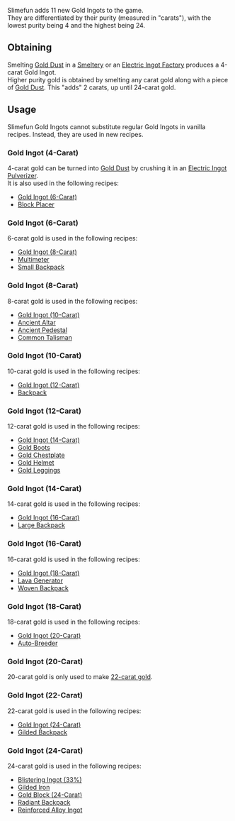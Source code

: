 Slimefun adds 11 new Gold Ingots to the game.<br>
They are differentiated by their purity (measured in "carats"), with the lowest purity being 4 and the highest being 24.

## Obtaining
Smelting [Gold Dust](https://github.com/TheBusyBiscuit/Slimefun4/wiki/Gold-Dust) in a [Smeltery](https://github.com/TheBusyBiscuit/Slimefun4/wiki/Smeltery) or an [Electric Ingot Factory](https://github.com/TheBusyBiscuit/Slimefun4/wiki/Electric-Ingot-Factory) produces a 4-carat Gold Ingot.<br>
Higher purity gold is obtained by smelting any carat gold along with a piece of [Gold Dust](https://github.com/TheBusyBiscuit/Slimefun4/wiki/Gold-Dust). This "adds" 2 carats, up until 24-carat gold.

## Usage
Slimefun Gold Ingots cannot substitute regular Gold Ingots in vanilla recipes. Instead, they are used in new recipes.

### Gold Ingot (4-Carat)
4-carat gold can be turned into [Gold Dust](https://github.com/TheBusyBiscuit/Gold-Dust) by crushing it in an [Electric Ingot Pulverizer](https://github.com/TheBusyBiscuit/Slimefun4/wiki/Electric-Ingot-Pulverizer).<br>
It is also used in the following recipes:
* [Gold Ingot (6-Carat)](https://github.com/TheBusyBiscuit/Slimefun4/wiki/Gold-Ingot#Gold-Ingot-6-Carat)
* [Block Placer](https://github.com/TheBusyBiscuit/Slimefun4/wiki/Block-Placer)

### Gold Ingot (6-Carat)
6-carat gold is used in the following recipes:
* [Gold Ingot (8-Carat)](https://github.com/TheBusyBiscuit/Slimefun4/wiki/Gold-Ingot#Gold-Ingot-8-Carat)
* [Multimeter](https://github.com/TheBusyBiscuit/Slimefun4/wiki/Multimeter)
* [Small Backpack](https://github.com/TheBusyBiscuit/Slimefun4/wiki/Backpacks)

### Gold Ingot (8-Carat)
8-carat gold is used in the following recipes:
* [Gold Ingot (10-Carat)](https://github.com/TheBusyBiscuit/Slimefun4/wiki/Gold-Ingot#Gold-Ingot-10-Carat)
* [Ancient Altar](https://github.com/TheBusyBiscuit/Slimefun4/wiki/Ancient-Altar)
* [Ancient Pedestal](https://github.com/TheBusyBiscuit/Slimefun4/wiki/Ancient-Pedestal)
* [Common Talisman](https://github.com/TheBusyBiscuit/Slimefun4/wiki/Common-Talisman)

### Gold Ingot (10-Carat)
10-carat gold is used in the following recipes:
* [Gold Ingot (12-Carat)](https://github.com/TheBusyBiscuit/Slimefun4/wiki/Gold-Ingot#Gold-Ingot-12-Carat)
* [Backpack](https://github.com/TheBusyBiscuit/Slimefun4/wiki/Backpacks)

### Gold Ingot (12-Carat)
12-carat gold is used in the following recipes:
* [Gold Ingot (14-Carat)](https://github.com/TheBusyBiscuit/Slimefun4/wiki/Gold-Ingot#Gold-Ingot-14-Carat)
* [Gold Boots](https://github.com/TheBusyBiscuit/Slimefun4/wiki/Gold-Armor)
* [Gold Chestplate](https://github.com/TheBusyBiscuit/Slimefun4/wiki/Gold-Armor)
* [Gold Helmet](https://github.com/TheBusyBiscuit/Slimefun4/wiki/Gold-Armor)
* [Gold Leggings](https://github.com/TheBusyBiscuit/Slimefun4/wiki/Gold-Armor)

### Gold Ingot (14-Carat)
14-carat gold is used in the following recipes:
* [Gold Ingot (16-Carat)](https://github.com/TheBusyBiscuit/Slimefun4/wiki/Gold-Ingot#Gold-Ingot-16-Carat)
* [Large Backpack](https://github.com/TheBusyBiscuit/Slimefun4/wiki/Backpacks)

### Gold Ingot (16-Carat)
16-carat gold is used in the following recipes:
* [Gold Ingot (18-Carat)](https://github.com/TheBusyBiscuit/Slimefun4/wiki/Gold-Ingot#Gold-Ingot-18-Carat)
* [Lava Generator](https://github.com/TheBusyBiscuit/Slimefun4/wiki/Lava-Generator)
* [Woven Backpack](https://github.com/TheBusyBiscuit/Slimefun4/wiki/Backpacks)

### Gold Ingot (18-Carat)
18-carat gold is used in the following recipes:
* [Gold Ingot (20-Carat)](https://github.com/TheBusyBiscuit/Slimefun4/wiki/Gold-Ingot#Gold-Ingot-20-Carat)
* [Auto-Breeder](https://github.com/TheBusyBiscuit/Slimefun4/wiki/Auto-Breeder)

### Gold Ingot (20-Carat)
20-carat gold is only used to make [22-carat gold](https://github.com/TheBusyBiscuit/Slimefun4/wiki/Gold-Ingot#Gold-Ingot-22-Carat).

### Gold Ingot (22-Carat)
22-carat gold is used in the following recipes:
* [Gold Ingot (24-Carat)](https://github.com/TheBusyBiscuit/Slimefun4/wiki/Gold-Ingot#Gold-Ingot-24-Carat)
* [Gilded Backpack](https://github.com/TheBusyBiscuit/Slimefun4/wiki/Backpacks)

### Gold Ingot (24-Carat)
24-carat gold is used in the following recipes:
* [Blistering Ingot (33%)](https://github.com/TheBusyBiscuit/Slimefun4/wiki/Blistering-Ingot#Blistering-Ingot-33%)
* [Gilded Iron](https://github.com/TheBusyBiscuit/Slimefun4/wiki/Gilded-Iron)
* [Gold Block (24-Carat)](https://github.com/TheBusyBiscuit/Slimefun4/wiki/Gold-Block)
* [Radiant Backpack](https://github.com/TheBusyBiscuit/Slimefun4/wiki/Backpacks)
* [Reinforced Alloy Ingot](https://github.com/TheBusyBiscuit/Slimefun4/wiki/Reinforced-Alloy-Ingot)
